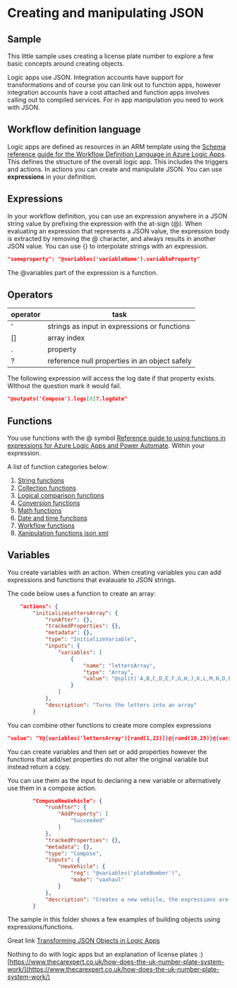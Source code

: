 # Creating and manipulating JSON

## Sample
This little sample uses creating a license plate number to explore a few basic concepts around creating objects.

Logic apps use JSON. Integration accounts have support for transformations and of course you can link out to function apps, however integration accounts have a cost attached and function apps involves calling out to compiled services. For in app manipulation you need to work with JSON.

## Workflow definition language
Logic apps are defined as resources in an ARM template using the [Schema reference guide for the Workflow Definition Language in Azure Logic Apps](https://docs.microsoft.com/en-us/azure/logic-apps/logic-apps-workflow-definition-language). This defines the structure of the overall logic app. This includes the triggers and actions. In actions you can create and manipulate JSON. You can use __expressions__ in your definition.

## Expressions
In your workflow definition, you can use an expression anywhere in a JSON string value by prefixing the expression with the at-sign (@). When evaluating an expression that represents a JSON value, the expression body is extracted by removing the @ character, and always results in another JSON value. You can use {} to interpolate strings with an expression.
```json
"someproperty": "@variables('variableName').variableProperty"
```
The @variables part of the expression is a function.

## Operators
|operator|task|
|--------|----|
|'       | strings as input in expressions or functions |
|[] | array index |
|. | property |
| ? | reference null properties in an object safely |

The following expression will access the log date if that property exists. WIthout the question mark it would fail.
```json
"@outputs('Compose').logs[0]?.logdate"
```

## Functions
You use functions with the @ symbol [Reference guide to using functions in expressions for Azure Logic Apps and Power Automate](https://docs.microsoft.com/en-us/azure/logic-apps/workflow-definition-language-functions-reference). Within your expression.

A list of function categories below:
1. [String functions](https://docs.microsoft.com/en-us/azure/logic-apps/workflow-definition-language-functions-reference#string-functions)
1. [Collection functions](https://docs.microsoft.com/en-us/azure/logic-apps/workflow-definition-language-functions-reference#collection-functions)
1. [Logical comparison functions](https://docs.microsoft.com/en-us/azure/logic-apps/workflow-definition-language-functions-reference#logical-comparison-functions)
1. [Conversion functions](https://docs.microsoft.com/en-us/azure/logic-apps/workflow-definition-language-functions-reference#conversion-functions)
1. [Math functions](https://docs.microsoft.com/en-us/azure/logic-apps/workflow-definition-language-functions-reference#math-functions)
1. [Date and time functions](https://docs.microsoft.com/en-us/azure/logic-apps/workflow-definition-language-functions-reference#date-and-time-functions)
1. [Workflow functions](https://docs.microsoft.com/en-us/azure/logic-apps/workflow-definition-language-functions-reference#workflow-functions)
1. [Xanipulation functions json xml](https://docs.microsoft.com/en-us/azure/logic-apps/workflow-definition-language-functions-reference#manipulation-functions-json--xml)

## Variables
You create variables with an action. When creating variables you can add expressions and functions that evalauate to JSON strings.

The code below uses a function to create an array:
```json
    "actions": {
        "initializeLettersArray": {
            "runAfter": {},
            "trackedProperties": {},
            "metadata": {},
            "type": "InitializeVariable",
            "inputs": {
                "variables": [
                    {
                        "name": "lettersArray",
                        "type": "Array",
                        "value": "@split('A,B,C,D,E,F,G,H,J,K,L,M,N,O,P,R,S,T,U,V,W,X,Y', ',')"
                    }
                ]
            },
            "description": "Turns the letters into an array"
        }
```
You can combine other functions to create more complex expressions
```json
"value": "Y@{variables('lettersArray')[rand(1,23)]}@{rand(10,29)}@{variables('lettersArray')[rand(1,23)]}@{variables('lettersArray')[rand(1,23)]}@{variables('lettersArray')[rand(1,23)]}"
```

You can create variables and then set or add properties however the functions that add/set properties do not alter the original variable but instead return a copy.

You can use them as the input to declaring a new variable or alternatively use them in a compose action.

```json
        "ComposeNewVehicle": {
            "runAfter": {
                "AddProperty": [
                    "Succeeded"
                ]
            },
            "trackedProperties": {},
            "metadata": {},
            "type": "Compose",
            "inputs": {
                "newVehicle": {
                    "reg": "@variables('plateNumber')",
                    "make": "vaxhaul"
                }
            },
            "description": "Creates a new vehicle, the expressions are used to build the new object"
        }
```
The sample in this folder shows a few examples of building objects using expressions/functions.

Great link [Transforming JSON Objects in Logic Apps](https://platform.deloitte.com.au/articles/transforming-json-objects-in-logic-apps)

Nothing to do with logic apps but an explanation of license plates :) [https://www.thecarexpert.co.uk/how-does-the-uk-number-plate-system-work/](https://www.thecarexpert.co.uk/how-does-the-uk-number-plate-system-work/)